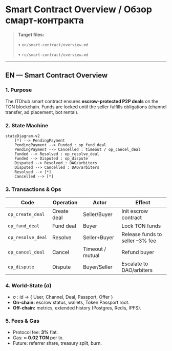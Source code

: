 # Smart Contract Overview / Обзор смарт-контракта

> **Target files:**
>
> • `en/smart-contract/overview.md`
>
> • `ru/smart-contract/overview.md`

---

## EN — Smart Contract Overview

### 1. Purpose

The ITOhub smart contract ensures **escrow-protected P2P deals** on the TON blockchain. Funds are locked until the seller fulfills obligations (channel transfer, ad placement, bot rental).

### 2. State Machine

```mermaid
stateDiagram-v2
    [*] --> PendingPayment
    PendingPayment --> Funded : op_fund_deal
    PendingPayment --> Cancelled : timeout / op_cancel_deal
    Funded --> Resolved : op_resolve_deal
    Funded --> Disputed : op_dispute
    Disputed --> Resolved : DAO/arbiters
    Disputed --> Cancelled : DAO/arbiters
    Resolved --> [*]
    Cancelled --> [*]
```

### 3. Transactions & Ops

| Code              | Operation   | Actor            | Effect                          |
| ----------------- | ----------- | ---------------- | ------------------------------- |
| `op_create_deal`  | Create deal | Seller/Buyer     | Init escrow contract            |
| `op_fund_deal`    | Fund deal   | Buyer            | Lock TON funds                  |
| `op_resolve_deal` | Resolve     | Seller+Buyer     | Release funds to seller –3% fee |
| `op_cancel_deal`  | Cancel      | Timeout / mutual | Refund buyer                    |
| `op_dispute`      | Dispute     | Buyer/Seller     | Escalate to DAO/arbiters        |

### 4. World-State (σ)

* σ : id → { User, Channel, Deal, Passport, Offer }
* **On-chain:** escrow status, wallets, Token Passport root.
* **Off-chain:** metrics, extended history (Postgres, Redis, IPFS).

### 5. Fees & Gas

* Protocol fee: **3%** flat.
* Gas: ≈ **0.02 TON** per tx.
* Future: referrer share, treasury split, burn.



